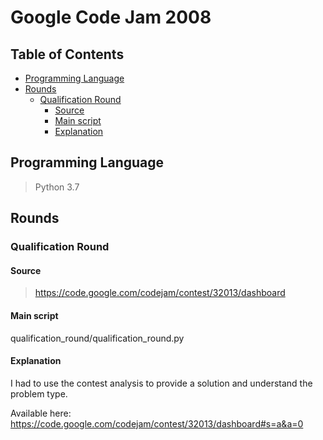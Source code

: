 # Google Code Jam 2008

## Table of Contents
- [Programming Language](#programming-language)
- [Rounds](#rounds)
  - [Qualification Round](#qualification-round)
    - [Source](#source)
    - [Main script](#main-script)
    - [Explanation](#explanation)

## Programming Language
> Python 3.7

## Rounds
### Qualification Round
#### Source
> https://code.google.com/codejam/contest/32013/dashboard

#### Main script
qualification_round/qualification_round.py

#### Explanation
I had to use the contest analysis to provide a solution and understand the problem type.

Available here: https://code.google.com/codejam/contest/32013/dashboard#s=a&a=0